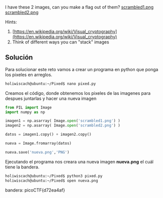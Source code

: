 I have these 2 images, can you make a flag out of them? [scrambled1.png](https://mercury.picoctf.net/static/e8054e22552c6aba591cdf7440eb25e4/scrambled1.png) [scrambled2.png](https://mercury.picoctf.net/static/e8054e22552c6aba591cdf7440eb25e4/scrambled2.png)

Hints:
1. [https://en.wikipedia.org/wiki/Visual_cryptography](https://en.wikipedia.org/wiki/Visual_cryptography)
2. Think of different ways you can "stack" images

## Solución

Para solucionar este reto vamos a crear un programa en python que ponga los pixeles en arreglos.
``` bash
holiwiscach@ubuntu:~/Pixed$ nano pixed.py

```

Creamos el código, donde obtenemos los pixeles de las imagenes para despues juntarlas y hacer una nueva imagen
``` python
from PIL import Image
import numpy as np

imagen1 = np.asarray( Image.open('scrambled1.png') )
imagen2 = np.asarray( Image.open('scrambled2.png') )

datos = imagen1.copy() + imagen2.copy()

nueva = Image.fromarray(datos)

nueva.save('nueva.png','PNG')


```

Ejecutando el programa nos creara una nueva imagen **nueva.png** el cuál tiene la bandera.
``` bash
holiwiscach@ubuntu:~/Pixed$ python3 pixed.py 
holiwiscach@ubuntu:~/Pixed$ open nueva.png 
```

bandera:
picoCTF{d72ea4af}